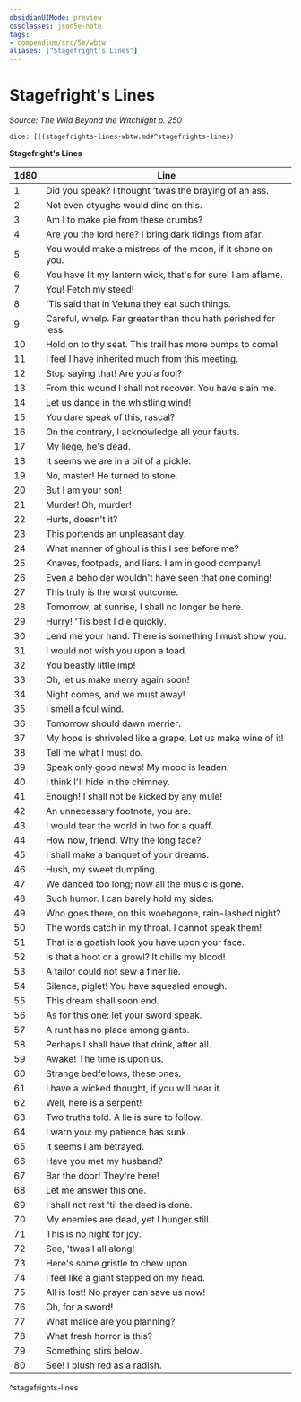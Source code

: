```yaml
---
obsidianUIMode: preview
cssclasses: json5e-note
tags:
- compendium/src/5e/wbtw
aliases: ["Stagefright's Lines"]
---
```

# Stagefright's Lines
*Source: The Wild Beyond the Witchlight p. 250* 

`dice: [](stagefrights-lines-wbtw.md#^stagefrights-lines)`

**Stagefright's Lines**

| 1d80 | Line |
|------|------|
| 1 | Did you speak? I thought 'twas the braying of an ass. |
| 2 | Not even otyughs would dine on this. |
| 3 | Am I to make pie from these crumbs? |
| 4 | Are you the lord here? I bring dark tidings from afar. |
| 5 | You would make a mistress of the moon, if it shone on you. |
| 6 | You have lit my lantern wick, that's for sure! I am aflame. |
| 7 | You! Fetch my steed! |
| 8 | 'Tis said that in Veluna they eat such things. |
| 9 | Careful, whelp. Far greater than thou hath perished for less. |
| 10 | Hold on to thy seat. This trail has more bumps to come! |
| 11 | I feel I have inherited much from this meeting. |
| 12 | Stop saying that! Are you a fool? |
| 13 | From this wound I shall not recover. You have slain me. |
| 14 | Let us dance in the whistling wind! |
| 15 | You dare speak of this, rascal? |
| 16 | On the contrary, I acknowledge all your faults. |
| 17 | My liege, he's dead. |
| 18 | It seems we are in a bit of a pickle. |
| 19 | No, master! He turned to stone. |
| 20 | But I am your son! |
| 21 | Murder! Oh, murder! |
| 22 | Hurts, doesn't it? |
| 23 | This portends an unpleasant day. |
| 24 | What manner of ghoul is this I see before me? |
| 25 | Knaves, footpads, and liars. I am in good company! |
| 26 | Even a beholder wouldn't have seen that one coming! |
| 27 | This truly is the worst outcome. |
| 28 | Tomorrow, at sunrise, I shall no longer be here. |
| 29 | Hurry! 'Tis best I die quickly. |
| 30 | Lend me your hand. There is something I must show you. |
| 31 | I would not wish you upon a toad. |
| 32 | You beastly little imp! |
| 33 | Oh, let us make merry again soon! |
| 34 | Night comes, and we must away! |
| 35 | I smell a foul wind. |
| 36 | Tomorrow should dawn merrier. |
| 37 | My hope is shriveled like a grape. Let us make wine of it! |
| 38 | Tell me what I must do. |
| 39 | Speak only good news! My mood is leaden. |
| 40 | I think I'll hide in the chimney. |
| 41 | Enough! I shall not be kicked by any mule! |
| 42 | An unnecessary footnote, you are. |
| 43 | I would tear the world in two for a quaff. |
| 44 | How now, friend. Why the long face? |
| 45 | I shall make a banquet of your dreams. |
| 46 | Hush, my sweet dumpling. |
| 47 | We danced too long; now all the music is gone. |
| 48 | Such humor. I can barely hold my sides. |
| 49 | Who goes there, on this woebegone, rain-lashed night? |
| 50 | The words catch in my throat. I cannot speak them! |
| 51 | That is a goatish look you have upon your face. |
| 52 | Is that a hoot or a growl? It chills my blood! |
| 53 | A tailor could not sew a finer lie. |
| 54 | Silence, piglet! You have squealed enough. |
| 55 | This dream shall soon end. |
| 56 | As for this one: let your sword speak. |
| 57 | A runt has no place among giants. |
| 58 | Perhaps I shall have that drink, after all. |
| 59 | Awake! The time is upon us. |
| 60 | Strange bedfellows, these ones. |
| 61 | I have a wicked thought, if you will hear it. |
| 62 | Well, here is a serpent! |
| 63 | Two truths told. A lie is sure to follow. |
| 64 | I warn you: my patience has sunk. |
| 65 | It seems I am betrayed. |
| 66 | Have you met my husband? |
| 67 | Bar the door! They're here! |
| 68 | Let me answer this one. |
| 69 | I shall not rest 'til the deed is done. |
| 70 | My enemies are dead, yet I hunger still. |
| 71 | This is no night for joy. |
| 72 | See, 'twas I all along! |
| 73 | Here's some gristle to chew upon. |
| 74 | I feel like a giant stepped on my head. |
| 75 | All is lost! No prayer can save us now! |
| 76 | Oh, for a sword! |
| 77 | What malice are you planning? |
| 78 | What fresh horror is this? |
| 79 | Something stirs below. |
| 80 | See! I blush red as a radish. |
^stagefrights-lines
